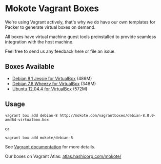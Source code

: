 Mokote Vagrant Boxes
====================

We're using Vagrant actively, that's why we do have our own templates for Packer to generate virtual boxes on demand.

All boxes have virtual machine guest tools preinstalled to provide seamless integration with the host machine.

Feel free to send us any feedback here or file an issue.


Boxes Available
---------------

* [Debian 8.1 Jessie for VirtualBox](https://mokote.com/vagrantboxes/debian-8.1.0-amd64-virtualbox.box) (486M)
* [Debian 7.8 Wheezy for VirtualBox](https://mokote.com/vagrantboxes/debian-7.8.0-amd64-virtualbox.box) (348M)
* [Ubuntu 12.04.4 for VirtualBox](https://mokote.com/vagrantboxes/ubuntu-12.04.4-amd64-virtualbox.box) (572M)


Usage
-----

    vagrant box add debian-8 http://mokote.com/vagrantboxes/debian-8.0.0-amd64-virtualbox.box

or

    vagrant box add mokote/debian-8


See [Vagrant documentation](http://docs.vagrantup.com/v2/boxes.html) for more details.


Our boxes on Vagrant Atlas: [atlas.hashicorp.com/mokote/](https://atlas.hashicorp.com/mokote/)
